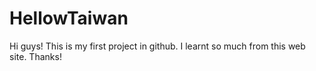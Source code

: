 # HellowTaiwan

Hi guys!
This is my first project in github.
I learnt so much from this web site.
Thanks!
